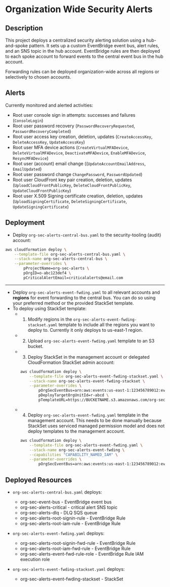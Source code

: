 # Organization Wide Security Alerts

## Description

This project deploys a centralized security alerting solution using a hub-and-spoke pattern. It sets up a custom EventBridge event bus, alert rules, and an SNS topic in the hub account. EventBridge rules are then deployed to each spoke account to forward events to the central event bus in the hub account.

Forwarding rules can be deployed organization-wide across all regions or selectively to chosen accounts.

## Alerts

Currently monitored and alerted activities:

- Root user console sign in attempts: successes and failures (`ConsoleLogin`)
- Root user password recovery (`PasswordRecoveryRequested`, `PasswordRecoveryCompleted`)
- Root user access key creation, deletion, updates (`CreateAccessKey`, `DeleteAccessKey`, `UpdateAccessKey`)
- Root user MFA device actions (`CreateVirtualMFADevice`, `DeleteVirtualMFADevice`, `DeactivateMFADevice`, `EnableMFADevice`, `ResyncMFADevice`)
- Root user (account) email change ((`UpdateAccountEmailAddress`, `EmailUpdated`)
- Root user password change `ChangePassword`, `PasswordUpdated`)
- Root user CloudFront key pair creation, deletion, updates (`UploadCloudFrontPublicKey`, `DeleteCloudFrontPublicKey`, `UpdateCloudFrontPublicKey`)
- Root user X.509 Signing certificate creation, deletion, updates (`UploadSigningCertificate`, `DeleteSigningCertificate`, `UpdateSigningCertificate`)



## Deployment

- Deploy `org-sec-alerts-central-bus.yaml` to the security-tooling (audit) account:

```bash
aws cloudformation deploy \
    --template-file org-sec-alerts-central-bus.yaml \
    --stack-name org-sec-alerts-central-bus \
    --parameter-overrides \
        pProjectName=org-sec-alerts \
        pOrgID=o-abc123def4 \
        pCriticalAlertEmail=criticalalerts@email.com
```

---
- Deploy `org-sec-alerts-event-fwding.yaml` to all relevant accounts and **regions** for event forwarding to the central bus. You can do so using your preferred method or the provided StackSet template.
- To deploy using StackSet template:
  - 1. Modify regions in the `org-sec-alerts-event-fwding-stackset.yaml` template to include all the regions you want to deploy to. Currently it only deploys to us-east-1 region.
  - 2. Upload `org-sec-alerts-event-fwding.yaml` template to an S3 bucket.
  - 3. Deploy StackSet in the management account or delegated CloudFormation StackSet admin account:
    ```bash
    aws cloudformation deploy \
        --template-file org-sec-alerts-event-fwding-stackset.yaml \
        --stack-name org-sec-alerts-event-fwding-stackset \
        --parameter-overrides \
            pOrgSecEventBus=arn:aws:events:us-east-1:123456789012:event-bus/org-sec-event-bus \
            pDeployTargetOrgUnitId=r-abcd \
            pTemplateURL=https://BUCKETNAME.s3.amazonaws.com/org-sec-alerts-event-fwding.yaml
    ```
  - 4. Deploy `org-sec-alerts-event-fwding.yaml` template in the management account. This needs to be done manually because StackSet uses serviced managed permission model and does not deploy templates to the management account.
    ```bash
    aws cloudformation deploy \
        --template-file org-sec-alerts-event-fwding.yaml \
        --stack-name org-sec-alerts-event-fwding \
        --capabilities "CAPABILITY_NAMED_IAM" \
        --parameter-overrides \
            pOrgSecEventBus=arn:aws:events:us-east-1:123456789012:event-bus/org-sec-event-bus
    ```

## Deployed Resources

- `org-sec-alerts-central-bus.yaml` deploys:
  - org-sec-event-bus                           - EventBridge event bus
  - org-sec-alerts-critical                     - critical alert SNS topic
  - org-sec-alerts-dlq                          - DLQ SQS queue
  - org-sec-alerts-root-signin-rule             - EventBridge Rule
  - org-sec-alerts-root-iam-rule                - EventBridge Rule

- `org-sec-alerts-event-fwding.yaml` deploys:
  - org-sec-alerts-root-signin-fwd-rule         - EventBridge Rule
  - org-sec-alerts-root-iam-fwd-rule            - EventBridge Rule
  - org-sec-alerts-event-fwd-rule-role          - EventBridge Rule IAM execution role

- `org-sec-alerts-event-fwding-stackset.yaml` deploys:
  - org-sec-alerts-event-fwding-stackset        - StackSet
